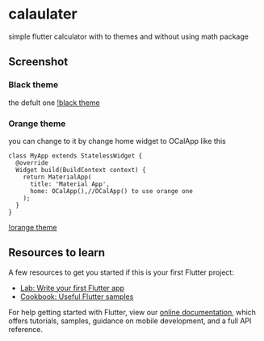 # calaulater

simple flutter calculator with to themes and without using math package

## Screenshot
### Black theme
the defult one
[!black theme](./Screenshot_1617188324.png)

### Orange theme
you can change to it by change home widget to OCalApp like this
```
class MyApp extends StatelessWidget {
  @override
  Widget build(BuildContext context) {
    return MaterialApp(
      title: 'Material App',
      home: OCalApp(),//OCalApp() to use orange one
    );
  }
}
```
[!orange theme](./Screenshot_1617188399.png)

## Resources to learn

A few resources to get you started if this is your first Flutter project:

- [Lab: Write your first Flutter app](https://flutter.dev/docs/get-started/codelab)
- [Cookbook: Useful Flutter samples](https://flutter.dev/docs/cookbook)

For help getting started with Flutter, view our
[online documentation](https://flutter.dev/docs), which offers tutorials,
samples, guidance on mobile development, and a full API reference.
